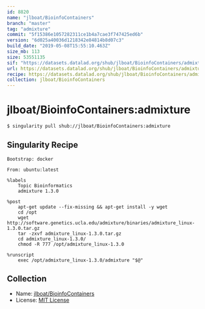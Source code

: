 ```yaml
---
id: 8820
name: "jlboat/BioinfoContainers"
branch: "master"
tag: "admixture"
commit: "5f15386e1057282311ce1b4a7cae3f747425ed6b"
version: "6d025a40036d1218342e84814b8d07c3"
build_date: "2019-05-08T15:55:10.463Z"
size_mb: 113
size: 53551135
sif: "https://datasets.datalad.org/shub/jlboat/BioinfoContainers/admixture/2019-05-08-5f15386e-6d025a40/6d025a40036d1218342e84814b8d07c3.simg"
url: https://datasets.datalad.org/shub/jlboat/BioinfoContainers/admixture/2019-05-08-5f15386e-6d025a40/
recipe: https://datasets.datalad.org/shub/jlboat/BioinfoContainers/admixture/2019-05-08-5f15386e-6d025a40/Singularity
collection: jlboat/BioinfoContainers
---
```


# jlboat/BioinfoContainers:admixture

```bash
$ singularity pull shub://jlboat/BioinfoContainers:admixture
```

## Singularity Recipe

```singularity
Bootstrap: docker

From: ubuntu:latest

%labels
    Topic Bioinformatics
    admixture 1.3.0

%post
    apt-get update --fix-missing && apt-get install -y wget
    cd /opt
    wget http://software.genetics.ucla.edu/admixture/binaries/admixture_linux-1.3.0.tar.gz
    tar -zxvf admixture_linux-1.3.0.tar.gz
    cd admixture_linux-1.3.0/
    chmod -R 777 /opt/admixture_linux-1.3.0

%runscript
    exec /opt/admixture_linux-1.3.0/admixture "$@"
```

## Collection

 - Name: [jlboat/BioinfoContainers](https://github.com/jlboat/BioinfoContainers)
 - License: [MIT License](https://api.github.com/licenses/mit)

